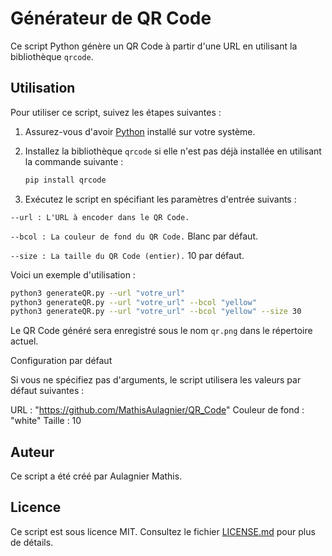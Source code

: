 # Générateur de QR Code

Ce script Python génère un QR Code à partir d'une URL en utilisant la bibliothèque `qrcode`.

## Utilisation

Pour utiliser ce script, suivez les étapes suivantes :

1. Assurez-vous d'avoir [Python](https://www.python.org) installé sur votre système.

2. Installez la bibliothèque `qrcode` si elle n'est pas déjà installée en utilisant la commande suivante :

   ```bash
   pip install qrcode
   ```

3. Exécutez le script en spécifiant les paramètres d'entrée suivants :

`--url : L'URL à encoder dans le QR Code.`

`--bcol : La couleur de fond du QR Code.` Blanc par défaut.

`--size : La taille du QR Code (entier).` 10 par défaut.

Voici un exemple d'utilisation :

```bash
python3 generateQR.py --url "votre_url" 
python3 generateQR.py --url "votre_url" --bcol "yellow"
python3 generateQR.py --url "votre_url" --bcol "yellow" --size 30
```

Le QR Code généré sera enregistré sous le nom ``qr.png`` dans le répertoire actuel.

Configuration par défaut

Si vous ne spécifiez pas d'arguments, le script utilisera les valeurs par défaut suivantes :

URL : "https://github.com/MathisAulagnier/QR_Code"
Couleur de fond : "white"
Taille : 10


## Auteur

Ce script a été créé par Aulagnier Mathis.

## Licence

Ce script est sous licence MIT. Consultez le fichier [LICENSE.md](LICENSE) pour plus de détails.
